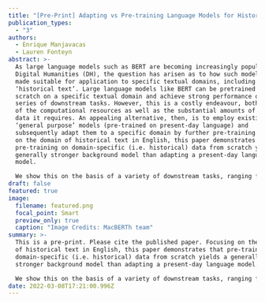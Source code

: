 ```yaml
---
title: "[Pre-Print] Adapting vs Pre-training Language Models for Historical Languages"
publication_types:
  - "3"
authors:
  - Enrique Manjavacas
  - Lauren Fonteyn
abstract: >-
  As large language models such as BERT are becoming increasingly popular in
  Digital Humanities (DH), the question has arisen as to how such models can be
  made suitable for application to specific textual domains, including that of
  ‘historical text’. Large language models like BERT can be pretrained from
  scratch on a specific textual domain and achieve strong performance on a
  series of downstream tasks. However, this is a costly endeavour, both in terms
  of the computational resources as well as the substantial amounts of training
  data it requires. An appealing alternative, then, is to employ existing
  ‘general purpose’ models (pre-trained on present-day language) and
  subsequently adapt them to a specific domain by further pre-training. Focusing
  on the domain of historical text in English, this paper demonstrates that
  pre-training on domain-specific (i.e. historical) data from scratch yields a
  generally stronger background model than adapting a present-day language
  model.

  We show this on the basis of a variety of downstream tasks, ranging from established tasks such as Part-of-Speech tagging, Named Entity Recognition and Word Sense Disambiguation, to ad-hoc tasks like Sentence Periodization, which are specifically designed to test historically relevant processing.
draft: false
featured: true
image:
  filename: featured.png
  focal_point: Smart
  preview_only: true
  caption: "Image Credits: MacBERTh team"
summary: >-
  This is a pre-print. Please cite the published paper. Focusing on the domain
  of historical text in English, this paper demonstrates that pre-training on
  domain-specific (i.e. historical) data from scratch yields a generally
  stronger background model than adapting a present-day language model.

  We show this on the basis of a variety of downstream tasks, ranging from established tasks such as Part-of-Speech tagging, Named Entity Recognition and Word Sense Disambiguation, to ad-hoc tasks like Sentence Periodization, which are specifically designed to test historically relevant processing.
date: 2022-03-08T17:21:00.996Z
---
```

